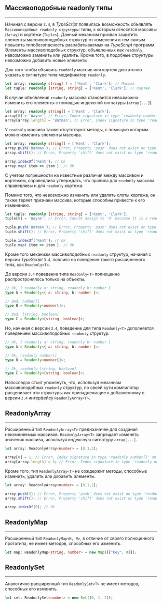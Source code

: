 ## Массивоподобные readonly типы
________________

Начиная с версии `3.4`, в *TypeScript* появилась возможность объявлять `Массивоподобные readonly структуры`: типы, к которым относятся массивы (`Array`) и кортежи (`Tuples`). Данный механизм призван защитить элементы массиовоподобных структур от изменения и тем самым повысить типобезопасность разрабатываемых на *TypeScript* программ. Элементы массивоподобных структур, объявленных как `readonly`, невозможно заменить или удалить. Кроме того, в подобные структуры невозможно добавить новые элементы.

Для того чтобы объявить `readonly` массив или кортеж достаточно указать в сигнатуре типа модификатор `readonly`.

`````typescript
let array: readonly string[ ] = ['Kent', 'Clark']; // Массив
let tuple: readonly [string, string] = ['Kent', 'Clark']; // Кортеж
`````

В случае объявления `readonly` массива становится невозможно изменить его элементы с помощью индексной сигнатуры (`array[...]`) 

`````typescript
let array: readonly string[] = ['Kent', 'Clark'];
array[0] = 'Wayne'; // Error, Index signature in type 'readonly number[]' only permits reading.ts(2542)
array[array.length] = 'Batman'; // Error, Index signature in type 'readonly number[]' only permits reading.ts(2542)
`````

У `readonly` массива также отсутствуют методы, с помощью которым можно изменить элементы массива.

`````typescript
let array: readonly string[] = ['Kent', 'Clark'];
array.push('Batman'); // Error, Property 'push' does not exist on type 'readonly number[]'.ts(2339)
array.shift(); // Error, Property 'shift' does not exist on type 'readonly number[]'.ts(2339)

array.indexOf('Kent'); // Ok
array.map( item => item ); // Ok
`````

С учетом погрешности на известные различия между массивом и кортежем, справедливо утверждать, что правила для `readonly` массива справедливы и для `readonly` кортежа.

Помимо того, что невозможно изменить или удалить слоты кортежа, он также теряет признаки массива, которые способны привести к его изменению.

`````typescript
let tuple: readonly [string, string] = ['Kent', 'Clark'];
tuple[0] = 'Wayne'; // Error, Cannot assign to '0' because it is a read-only property.ts(2540)

tuple.push('Batman'); // Error, Property 'push' does not exist on type 'readonly [string, string]'.ts(2339)
tuple.shift(); // Error, Property 'shift' does not exist on type 'readonly [string, string]'.ts(2339)

tuple.indexOf('Kent'); // Ok
tuple.map( item => item ); // Ok
`````

Кроме того механизм массивоподобных `readonly` структур, начиная с версии *TypeScript* `3.4`, повлиял на поведение такого расширенного типа, как `Readonly<T>`. 

До версии `3.4` поведение типа `Readonly<T>` полноценно распростронялось только на объекты.

`````typescript
// Ok, { readonly a: string, readonly b: number }
type A = Readonly<{ a: string, b: number }>;

// Bad, number[]
type B = Readonly<number[]>;

// Bad, [string, boolean]
type C = Readonly<[string, boolean]>;
`````

Но, начиная с версии `3.4`, поведение для типа `Readonly<T>` дополняется поведением массивоподобных `readonly` структур.

`````typescript
// Ok, { readonly a: string, readonly b: number }
type A = Readonly<{ a: string, b: number }>;

// Ok, readonly number[]
type B = Readonly<number[]>;

// Ok, readonly [string, boolean]
type C = Readonly<[string, boolean]>;
`````

Напоследок стоит упомянуть, что, используя механизм массивоподобных `readonly` структур, по своей сути компилятор расценивает эти структуры как принадлежащие к  добавленному в версии `3.4` интерфейсу `ReadonlyArray<T>`.


## ReadonlyArray
________________

Расширенный тип `ReadonlyArray<T>` предназначен для создания неизменяемых массивов. `ReadonlyArray<T>` запрещает изменять значения массива, используя индексную сигнатуру `array[...]`.

`````typescript
let array: ReadonlyArray<number> = [0,1,2];

array[0] = 1; // Error, Index signature in type 'readonly number[]' only permits reading.ts(2542)
array[array.length] = 3; // Error, Index signature in type 'readonly number[]' only permits reading.ts(2542)
`````

Кроме того, тип `ReadonlyArray<T>` не сождержит методы, способные изменить, удалить или добавить элементы.


`````typescript
let array: ReadonlyArray<number> = [0,1,2];

array.push(3); // Error, Property 'push' does not exist on type 'readonly number[]'.ts(2339)
array.shift(); // Error, Property 'shift' does not exist on type 'readonly number[]'.ts(2339)

array.indexOf(0); // Ok 
`````

## ReadonlyMap
________________

Расширенный тип `ReadonlyMap<K, V>`, в отличие от своего полноценного протатипа, не имеет методов, способных его изменить.

~~~~~typescript
let map: ReadonlyMap<string, number> = new Map([["key", 0]]);
~~~~~

## ReadonlySet
________________

Аналогично расширенный тип `ReadonlySet<T>` не имеет методов, способных его изменить.

~~~~~typescript
let set: ReadonlySet<number> = new Set([0, 1, 2]);
~~~~~

